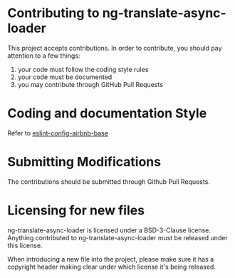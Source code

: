 # Contributing to ng-translate-async-loader

This project accepts contributions. In order to contribute, you should
pay attention to a few things:

1. your code must follow the coding style rules
2. your code must be documented
3. you may contribute through GitHub Pull Requests

# Coding and documentation Style

Refer to [eslint-config-airbnb-base](https://github.com/airbnb/javascript/tree/master/packages/eslint-config-airbnb-base)

# Submitting Modifications

The contributions should be submitted through Github Pull Requests.

# Licensing for new files

ng-translate-async-loader is licensed under a BSD-3-Clause license. Anything
contributed to ng-translate-async-loader must be released under this license.

When introducing a new file into the project, please make sure it has a
copyright header making clear under which license it's being released.
